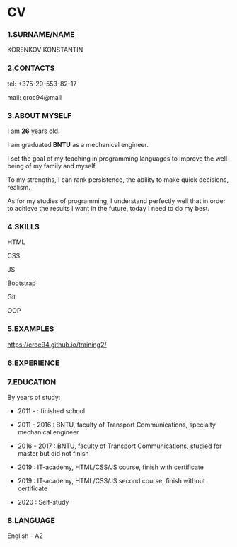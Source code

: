 # CV


### 1.SURNAME/NAME

KORENKOV KONSTANTIN


### 2.CONTACTS

tel: +375-29-553-82-17

mail: croc94@mail


### 3.ABOUT MYSELF

I am **26** years old.

I am graduated **BNTU** as a mechanical engineer.

I set the goal of my teaching in programming languages to improve the well-being of my family and myself.

To my strengths, I can rank persistence, the ability to make quick decisions, realism.

As for my studies of programming, I understand perfectly well that in order to achieve the results I want in the future, today I need to do my best.


### 4.SKILLS

HTML

CSS

JS

Bootstrap

Git

OOP


### 5.EXAMPLES

https://croc94.github.io/training2/


### 6.EXPERIENCE


### 7.EDUCATION

By years of study:

* 2011 - : finished school

* 2011 - 2016 : BNTU, faculty of Transport Communications, specialty mechanical engineer

* 2016 - 2017 : BNTU, faculty of Transport Communications, studied for master but did not finish

* 2019 : IT-academy, HTML/CSS/JS course, finish with certificate

* 2019 : IT-academy, HTML/CSS/JS second course, finish without certificate

* 2020 : Self-study


### 8.LANGUAGE

English - A2